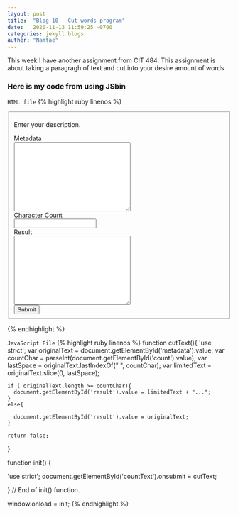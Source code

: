 ```yaml
---
layout: post
title:  "Blog 10 - Cut words program"
date:   2020-11-13 11:59:25 -0700
categories: jekyll blogs
auther: "Namtae"
---
```

<p>This week I have another assignment from CIT 484. This assignment is about taking a paragragh of text and cut into your desire amount of words</p>

<h3>Here is my code from using JSbin</h3>

<code>HTML file</code>
{% highlight ruby linenos %}
<!DOCTYPE html>
<html>
<head>
  <meta charset="utf-8">
  <meta name="viewport" content="width=device-width">
  <title>JS Bin</title>
</head>
<body>
  <form id="countText" method="POST">
    <fieldset>
      <p>Enter your description.</p>
      <label for="metadata">Metadata</label><br>
      <textarea id="metadata" name="metadata" cols="30" rows="10"></textarea><br>
      <label for="count">Character Count</label><br>
      <input type="number" id="count" name="count"><br>
      <label for="result">Result</label><br>
      <textarea id="result" name="result" cols="30" rows="10"></textarea><br>
      <button onclick="cutText()">Submit</button>
    </fieldset>
  </form>
  

</body>
</html>
{% endhighlight %}

<code>JavaScript File</code>
{% highlight ruby linenos %}
function cutText(){
  'use strict';
  var originalText = document.getElementById('metadata').value;
  var countChar = parseInt(document.getElementById('count').value);
  var lastSpace = originalText.lastIndexOf(" ", countChar);
  var limitedText = originalText.slice(0, lastSpace);
  
  
    if ( originalText.length >= countChar){
      document.getElementById('result').value = limitedText + "...";
    }
    else{
      
      document.getElementById('result').value = originalText;
    }
    
    return false;   
  
}

function init() 
{

   'use strict';
   document.getElementById('countText').onsubmit = cutText;

} // End of init() function.

window.onload = init;
{% endhighlight %}